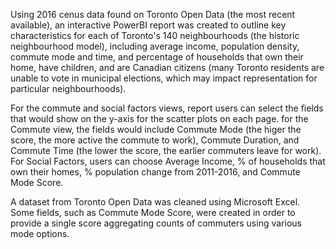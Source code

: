 Using 2016 cenus data found on Toronto Open Data (the most recent available), an interactive PowerBI report was created to outline key characteristics for each of Toronto's 140 neighbourhoods (the historic neighbourhood model), including average income, population density, commute mode and time, and percentage of households that own their home, have children, and are Canadian citizens (many Toronto residents are unable to vote in municipal elections, which may impact representation for particular neighbourhoods).

For the commute and social factors views, report users can select the fields that would show on the y-axis for the scatter plots on each page. for the Commute view, the fields would include Commute Mode (the higer the score, the more active the commute to work), Commute Duration, and Commute Time (the lower the score, the earlier commuters leave for work). For Social Factors, users can choose Average Income, % of households that own their homes, % population change from 2011-2016, and Commute Mode Score.

A dataset from Toronto Open Data was cleaned using Microsoft Excel. Some fields, such as Commute Mode Score, were created in order to provide a single score aggregating counts of commuters using various mode options.
